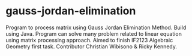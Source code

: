 # gauss-jordan-elimination
Program to process matrix using Gauss Jordan Elimination Method. Build using Java. Program can solve many problem related to linear equation using matrix processing approach. Aimed to finish IF2123 Algebraic Geometry first task. Contributor Christian Wibisono &amp; Ricky Kennedy.
